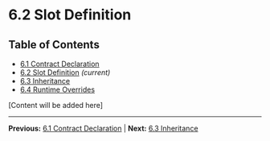 # 6.2 Slot Definition

## Table of Contents
- [6.1 Contract Declaration](./6.1-contract-declaration.md)
- [6.2 Slot Definition](./6.2-slot-definition.md) *(current)*
- [6.3 Inheritance](./6.3-inheritance.md)
- [6.4 Runtime Overrides](./6.4-runtime-overrides.md)

[Content will be added here]

---

**Previous:** [6.1 Contract Declaration](./6.1-contract-declaration.md) | **Next:** [6.3 Inheritance](./6.3-inheritance.md)
